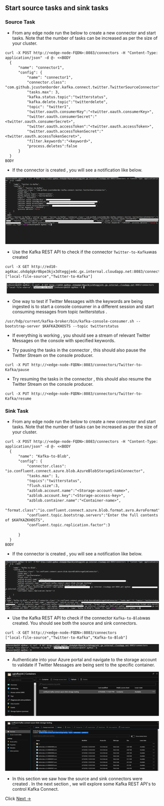 ## Start source tasks and sink tasks 


### Source Task

- From any edge node run the below to create a new connector and start tasks. Note that the number of tasks can be increased as per the size of your cluster. 
```
curl -X POST http://<edge-node-FQDN>:8083/connectors -H "Content-Type: application/json" -d @- <<BODY
  {
      "name": "connector1",
      "config": {
          "name": "connector1",
          "connector.class": "com.github.jcustenborder.kafka.connect.twitter.TwitterSourceConnector",
          "tasks.max": 3,
          "kafka.status.topic":"twitterstatus",
          "kafka.delete.topic":"twitterdelete",        
          "topic": "twitter1",   
          "twitter.oauth.consumerKey":"<twitter.oauth.consumerKey>",
          "twitter.oauth.consumerSecret":"<twitter.oauth.consumerSecret>",
          "twitter.oauth.accessToken":"<twitter.oauth.accessToken>",
          "twitter.oauth.accessTokenSecret":"<twitter.oauth.accessTokenSecret>",
          "filter.keywords":"<keyword>",
          "process.deletes":false
      }
  }
BODY 
```
- If the connector is created , you will see a notification like below.

![HDInsight Kafka Connect](https://github.com/arnabganguly/Kafkaconnect/blob/master/images/pic15.png)

- Use the Kafka REST API to check if the connector `Twitter-to-Kafka`was created 

 ```
curl -X GET http://ed10-ag4kac.ohdqdgkr0bpe3kjx3dteggje4c.gx.internal.cloudapp.net:8083/connectors
["local-file-source","Twitter-to-Kafka"]
```

![HDInsight Kafka Connect](https://github.com/arnabganguly/Kafkaconnect/blob/master/images/pic16.png)


- One way to test if Twitter Messages with the keywords are being ingested is to start a console consumer in a different session and start consuming messages from topic *twitterstatus* . 

```
/usr/hdp/current/kafka-broker/bin/kafka-console-consumer.sh --bootstrap-server $KAFKAZKHOSTS --topic twitterstatus 
```
- If everything is working , you should see a stream of relevant Twitter Messages on the console with specified keywords. 

- Try pausing the tasks in the connector , this should also pause the Twitter Stream on the console producer.

```
curl -X PUT http://<edge-node-FQDN>:8083/connectors/Twitter-to-Kafka/pause 
```
- Try resuming the tasks in the connector , this should also resume the Twitter Stream on the console producer.

```
curl -X PUT http://<edge-node-FQDN>:8083/connectors/Twitter-to-Kafka/resume 
```

### Sink Task 


- From any edge node run the below to create a new connector and start tasks. Note that the number of tasks can be increased as per the size of your cluster. 

```
curl -X POST http://<edge-node-FQDN>:8083/connectors -H "Content-Type: application/json" -d @- <<BODY
  {
      "name": "Kafka-to-Blob",
      "config": {
          "connector.class": "io.confluent.connect.azure.blob.AzureBlobStorageSinkConnector",
          "tasks.max": 1,
          "topics":"twitterstatus",
          "flush.size":3,
          "azblob.account.name":"<Storage-account-name>",
          "azblob.account.key":"<Storage-accesss-key>",
          "azblob.container.name":"<Container-name>",
          "format.class":"io.confluent.connect.azure.blob.format.avro.AvroFormat",
          "confluent.topic.bootstrap.servers":"Enter the full contents of $KAFKAZKHOSTS",   
          "confluent.topic.replication.factor":3

      }
  }
BODY
```
- If the connector is created  , you will see a notification like below.

![HDInsight Kafka Connect](https://github.com/arnabganguly/Kafkaconnect/blob/master/images/pic17.png)


- Use the Kafka REST API to check if the connector `Kafka-to-Blob`was created. You should see both the source and sink connectors.  

```
curl -X GET http://<edge-node-FQDN>:8083/connectors
["local-file-source","Twitter-to-Kafka","Kafka-to-Blob"]
```

![HDInsight Kafka Connect](https://github.com/arnabganguly/Kafkaconnect/blob/master/images/pic18.png)

- Authenticate into your Azure portal and navigate to the storage account to validate if Twitter Messages are being sent to the specific container. 

![HDInsight Kafka Connect](https://github.com/arnabganguly/Kafkaconnect/blob/master/images/pic19.png)

 ![HDInsight Kafka Connect](https://github.com/arnabganguly/Kafkaconnect/blob/master/images/pic20.png)


- In this section we saw how the source and sink connectors were created . In the next section , we will explore some Kafka REST API's to control Kafka Connect.  

Click  [Next ->](https://github.com/arnabganguly/Kafkaconnect/blob/master/KafkaRESTAPI.md)  
<!--stackedit_data:
eyJoaXN0b3J5IjpbLTY3NjM0NjcxNywtNDEyOTM5ODAxLDEwMD
M1MDA3NjMsLTE2MDU5NzMzMDUsMTE3ODc2NzQ2NV19
-->